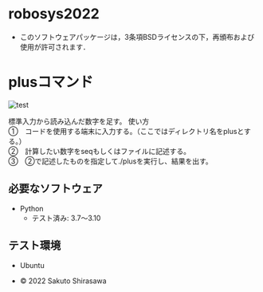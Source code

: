 # robosys2022
* このソフトウェアパッケージは，3条項BSDライセンスの下，再頒布および使用が許可されます．

# plusコマンド
![test](https://github.com/sak057/robosys2022/actions/workflows/test.yml/badge.svg)

標準入力から読み込んだ数字を足す。
使い方  
①　コードを使用する端末に入力する。（ここではディレクトリ名をplusとする。）  
②　計算したい数字をseqもしくはファイルに記述する。  
③　②で記述したものを指定して./plusを実行し、結果を出す。  

## 必要なソフトウェア
* Python
  * テスト済み: 3.7～3.10

## テスト環境
* Ubuntu

* © 2022 Sakuto Shirasawa
